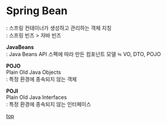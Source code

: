 # Spring Bean
: 스프링 컨테이너가 생성하고 관리하는 객체 지칭     
: 스프링 빈즈 > 자바 빈즈  


**JavaBeans**  
: Java Beans API 스펙에 따라 만든 컴포넌트 모델 ≒ VO, DTO, POJO   


**POJO**  
Plain Old Java Objects   
: 특정 환경에 종속되지 않는 객체


**POJI**  
Plain Old Java Interfaces    
: 특정 환경에 종속되지 않는 인터페이스



[top](#)
